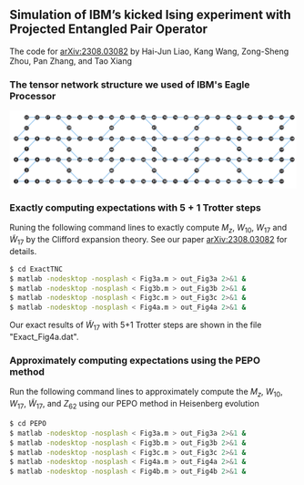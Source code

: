 ## Simulation of IBM’s kicked Ising experiment with Projected Entangled Pair Operator

The code for [arXiv:2308.03082](https://arxiv.org/abs/2308.03082) by Hai-Jun Liao, Kang Wang, Zong-Sheng Zhou, Pan Zhang, and Tao Xiang

### The tensor network structure we used of IBM's Eagle Processor 

<p align="center">
<img align="middle" src="_assets/IBM127_TN.jpg" width="800" alt="IBM127_TN"/>
</p>

### Exactly computing expectations with $5+1$ Trotter steps

Runing the following command lines to exactly compute $M_z$, $W_{10}$, $W_{17}$ and $\tilde{W}_{17}$ by the Clifford expansion theory. See our paper [arXiv:2308.03082](https://arxiv.org/abs/2308.03082) for details.

```bash
$ cd ExactTNC
$ matlab -nodesktop -nosplash < Fig3a.m > out_Fig3a 2>&1 & 
$ matlab -nodesktop -nosplash < Fig3b.m > out_Fig3b 2>&1 &
$ matlab -nodesktop -nosplash < Fig3c.m > out_Fig3c 2>&1 &
$ matlab -nodesktop -nosplash < Fig4a.m > out_Fig4a 2>&1 &
```
Our exact results of $\tilde{W}_{17}$ with 5+1 Trotter steps are shown in the file "Exact_Fig4a.dat".

### Approximately computing expectations using the PEPO method

Run the following command lines to approximately compute the $M_z$, $W_{10}$, $W_{17}$, $\tilde{W}_{17}$, and $Z_{62}$ using our PEPO method in Heisenberg evolution

```bash
$ cd PEPO
$ matlab -nodesktop -nosplash < Fig3a.m > out_Fig3a 2>&1 &
$ matlab -nodesktop -nosplash < Fig3b.m > out_Fig3b 2>&1 &
$ matlab -nodesktop -nosplash < Fig3c.m > out_Fig3c 2>&1 &
$ matlab -nodesktop -nosplash < Fig4a.m > out_Fig4a 2>&1 &
$ matlab -nodesktop -nosplash < Fig4b.m > out_Fig4b 2>&1 &
```
